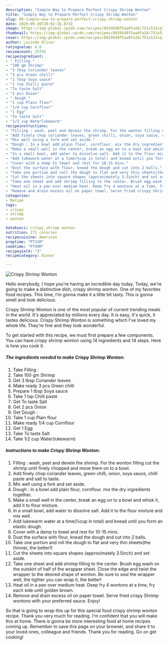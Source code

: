 ```yaml
---
description: "Simple Way to Prepare Perfect Crispy Shrimp Wonton"
title: "Simple Way to Prepare Perfect Crispy Shrimp Wonton"
slug: 86-simple-way-to-prepare-perfect-crispy-shrimp-wonton
date: 2020-09-26T20:02:26.873Z
image: https://img-global.cpcdn.com/recipes/89295d8f5aa0fa26/751x532cq70/crispy-shrimp-wonton-recipe-main-photo.jpg
thumbnail: https://img-global.cpcdn.com/recipes/89295d8f5aa0fa26/751x532cq70/crispy-shrimp-wonton-recipe-main-photo.jpg
cover: https://img-global.cpcdn.com/recipes/89295d8f5aa0fa26/751x532cq70/crispy-shrimp-wonton-recipe-main-photo.jpg
author: Lucinda Oliver
ratingvalue: 4.6
reviewcount: 25755
recipeingredient:
- " Filling "
- "100 gm Shrimp"
- "3 tbsp Coriander leaves"
- "3 pcs Green chilli"
- "1 tbsp Soya sauce"
- "1 tsp Chilli paste"
- "To taste Salt"
- "2 pcs Onion"
- " Dough "
- "1 cup Plain flour"
- "1/4 cup Cornflour"
- "1 Egg"
- "To taste Salt"
- "1/2 cup Waterlukewarm"
recipeinstructions:
- "Filling : wash, peel and devein the shrimp. For the wonton filling cut the shrimp until finely chopped and move them on to a bowl."
- "Add finely chop coriander leaves, green chilli, onion, soya sauce, chilli paste and salt to taste."
- "Mix well using a fork and set aside."
- "Dough : In a bowl add plain flour, cornflour. mix the dry ingredients together."
- "Make a small well in the center, break an egg on to a bowl and whisk it, add it to flour mixture."
- "In a small bowl, add water to dissolve salt. Add it to the flour mixture and mix well."
- "Add lukewarm water at a time(½cup in total) and knead until you form an elastic dough."
- "Cover with a damp to towel and rest for 10-15 mins."
- "Dust the surface with flour, knead the dough and cut into 2 balls."
- "Take one portion and roll the dough to flat and very thin sheets(the thinner, the better!)"
- "Cut the sheets into square shapes (approximately 3.5inch) and set aside."
- "Take one sheet and add shrimp filling to the center. Brush egg wash on the outskirt of half of the wrapper sheet. Close the edge and twist the wrapper to the desired shape of wonton. Be sure to seal the wrapper well, the tighter you can wrap it, the better!"
- "Heat oil in a pan over medium heat. Deep fry 4 wontons at a time, fry each side until golden brown."
- "Remove and drain excess oil on paper towel. Serve fried crispy Shrimp wontons with your preferred sauce. Enjoy!"
categories:
- Recipe
tags:
- crispy
- shrimp
- wonton

katakunci: crispy shrimp wonton 
nutrition: 271 calories
recipecuisine: American
preptime: "PT31M"
cooktime: "PT49M"
recipeyield: "3"
recipecategory: Dinner

---
```



![Crispy Shrimp Wonton](https://img-global.cpcdn.com/recipes/89295d8f5aa0fa26/751x532cq70/crispy-shrimp-wonton-recipe-main-photo.jpg)

Hello everybody, I hope you're having an incredible day today. Today, we're going to make a distinctive dish, crispy shrimp wonton. One of my favorites food recipes. This time, I'm gonna make it a little bit tasty. This is gonna smell and look delicious.

Crispy Shrimp Wonton is one of the most popular of current trending meals in the world. It's appreciated by millions every day. It is easy, it's quick, it tastes delicious. Crispy Shrimp Wonton is something which I've loved my whole life. They're fine and they look wonderful.




To get started with this recipe, we must first prepare a few components. You can have crispy shrimp wonton using 14 ingredients and 14 steps. Here is how you cook it.

<!--inarticleads1-->

##### The ingredients needed to make Crispy Shrimp Wonton:

1. Take  Filling :
1. Take 100 gm Shrimp
1. Get 3 tbsp Coriander leaves
1. Make ready 3 pcs Green chilli
1. Prepare 1 tbsp Soya sauce
1. Take 1 tsp Chilli paste
1. Get To taste Salt
1. Get 2 pcs Onion
1. Get  Dough :
1. Take 1 cup Plain flour
1. Make ready 1/4 cup Cornflour
1. Get 1 Egg
1. Take To taste Salt
1. Take 1/2 cup Water(lukewarm)




<!--inarticleads2-->

##### Instructions to make Crispy Shrimp Wonton:

1. Filling : wash, peel and devein the shrimp. For the wonton filling cut the shrimp until finely chopped and move them on to a bowl.
1. Add finely chop coriander leaves, green chilli, onion, soya sauce, chilli paste and salt to taste.
1. Mix well using a fork and set aside.
1. Dough : In a bowl add plain flour, cornflour. mix the dry ingredients together.
1. Make a small well in the center, break an egg on to a bowl and whisk it, add it to flour mixture.
1. In a small bowl, add water to dissolve salt. Add it to the flour mixture and mix well.
1. Add lukewarm water at a time(½cup in total) and knead until you form an elastic dough.
1. Cover with a damp to towel and rest for 10-15 mins.
1. Dust the surface with flour, knead the dough and cut into 2 balls.
1. Take one portion and roll the dough to flat and very thin sheets(the thinner, the better!)
1. Cut the sheets into square shapes (approximately 3.5inch) and set aside.
1. Take one sheet and add shrimp filling to the center. Brush egg wash on the outskirt of half of the wrapper sheet. Close the edge and twist the wrapper to the desired shape of wonton. Be sure to seal the wrapper well, the tighter you can wrap it, the better!
1. Heat oil in a pan over medium heat. Deep fry 4 wontons at a time, fry each side until golden brown.
1. Remove and drain excess oil on paper towel. Serve fried crispy Shrimp wontons with your preferred sauce. Enjoy!




So that is going to wrap this up for this special food crispy shrimp wonton recipe. Thank you very much for reading. I'm confident that you will make this at home. There is gonna be more interesting food at home recipes coming up. Remember to save this page on your browser, and share it to your loved ones, colleague and friends. Thank you for reading. Go on get cooking!
